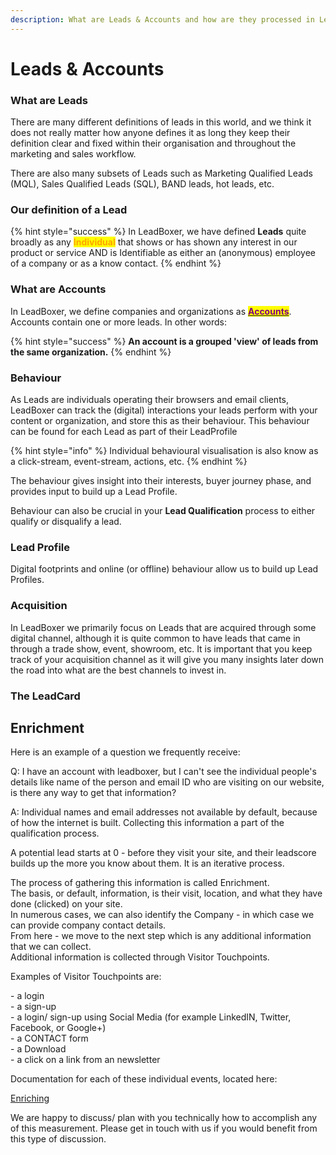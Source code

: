 ```yaml
---
description: What are Leads & Accounts and how are they processed in LeadBoxer
---
```


# Leads & Accounts

### What are Leads

There are many different definitions of leads in this world, and we think it does not really matter how anyone defines it as long they keep their definition clear and fixed within their organisation and throughout the marketing and sales workflow.

There are also many subsets of Leads such as Marketing Qualified Leads (MQL), Sales Qualified Leads (SQL), BAND leads, hot leads, etc.

### Our definition of a Lead

{% hint style="success" %}
In LeadBoxer, we have defined **Leads** quite broadly as any <mark style="color:orange;">**Individual**</mark> that shows or has shown any interest in our product or service AND is Identifiable as either an (anonymous) employee of a company or as a know contact.
{% endhint %}

### What are Accounts

In LeadBoxer, we define companies and organizations as [<mark style="color:purple;">**Accounts**</mark>](projects.md#undefined). Accounts contain one or more leads. In other words:

{% hint style="success" %}
**An account is a grouped 'view' of leads from the same organization.**
{% endhint %}

### Behaviour

As Leads are individuals operating their browsers and email clients, LeadBoxer can track the (digital) interactions your leads perform with your content or organization, and store this as their behaviour. This behaviour can be found for each Lead as part of their LeadProfile&#x20;

{% hint style="info" %}
Individual behavioural visualisation is also know as a click-stream, event-stream, actions, etc.
{% endhint %}

The behaviour gives insight into their interests, buyer journey phase, and provides input to build up a Lead Profile.&#x20;

Behaviour can also be crucial in your **Lead Qualification** process to either qualify or disqualify a lead.

### Lead Profile

Digital footprints and online (or offline) behaviour allow us to build up Lead Profiles.

### Acquisition

In LeadBoxer we primarily focus on Leads that are acquired through some digital channel, although it is quite common to have leads that came in through a trade show, event, showroom, etc. It is important that you keep track of your acquisition channel as it will give you many insights later down the road into what are the best channels to invest in.

### The LeadCard



## Enrichment

Here is an example of a question we frequently receive:

Q: I have an account with leadboxer, but I can't see the individual people's details like name of the person and email ID who are visiting on our website, is there any way to get that information?

A: Individual names and email addresses not available by default, because of how the internet is built. Collecting this information a part of the qualification process.&#x20;

A potential lead starts at 0 - before they visit your site, and their leadscore builds up the more you know about them. It is an iterative process.&#x20;

The process of gathering this information is called Enrichment. \
The basis, or default, information, is their visit, location, and what they have done (clicked) on your site. \
In numerous cases, we can also identify the Company - in which case we can provide company contact details. \
From here - we move to the next step which is any additional information that we can collect. \
Additional information is collected through Visitor Touchpoints.&#x20;

Examples of Visitor Touchpoints are:&#x20;

\- a login\
\- a sign-up\
\- a login/ sign-up using Social Media (for example LinkedIN, Twitter, Facebook, or Google+)\
\- a CONTACT form\
\- a Download\
\- a click on a link from an newsletter

Documentation for each of these individual events, located here:

[Enriching](../integrations/website/)

We are happy to discuss/ plan with you technically how to accomplish any of this measurement. Please get in touch with us if you would benefit from this type of discussion.
